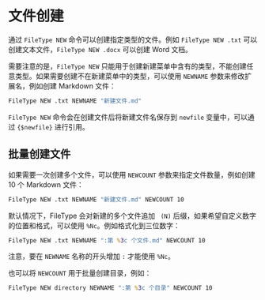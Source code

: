 # 文件创建
通过 `FileType NEW` 命令可以创建指定类型的文件。例如 `FileType NEW .txt` 可以创建文本文件，`FileType NEW .docx` 可以创建 Word 文档。

需要注意的是，`FileType NEW` 只能用于创建新建菜单中含有的类型，不能创建任意类型。如果需要创建不在新建菜单中的类型，可以使用 `NEWNAME` 参数来修改扩展名，例如创建 Markdown 文件：
```cmd
FileType NEW .txt NEWNAME "新建文件.md"
```

`FileType NEW` 命令会在创建文件后将新建文件名保存到 `newfile` 变量中，可以通过 `{$newfile}` 进行引用。

## 批量创建文件
如果需要一次创建多个文件，可以使用 `NEWCOUNT` 参数来指定文件数量，例如创建 10 个 Markdown 文件：
```cmd
FileType NEW .txt NEWNAME "新建文件.md" NEWCOUNT 10
```

默认情况下，FileType 会对新建的多个文件追加 ` (N)` 后缀，如果希望自定义数字的位置和格式，可以使用 `%Nc`。例如格式化到三位数字：
```cmd
FileType NEW .txt NEWNAME ":第 %3c 个文件.md" NEWCOUNT 10
```
注意，要在 `NEWNAME` 名称的开头增加 `:` 才能使用 `%Nc`。

也可以将 `NEWCOUNT` 用于批量创建目录，例如：
```cmd
FileType NEW directory NEWNAME ":第 %3c 个目录" NEWCOUNT 10
```